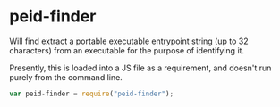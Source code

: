 peid-finder
===========

Will find extract a portable executable entrypoint string (up to 32 characters) from an executable for the purpose of identifying it.

Presently, this is loaded into a JS file as a requirement, and doesn't run purely from the command line.
```javascript
var peid-finder = require("peid-finder");
```
